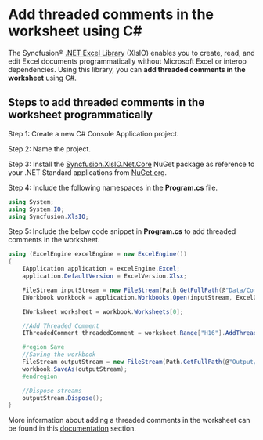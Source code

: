 # Add threaded comments in the worksheet using C#

The Syncfusion&reg; [.NET Excel Library](https://www.syncfusion.com/document-processing/excel-framework/net/excel-library) (XlsIO) enables you to create, read, and edit Excel documents programmatically without Microsoft Excel or interop dependencies. Using this library, you can **add threaded comments in the worksheet** using C#.

## Steps to add threaded comments in the worksheet programmatically

Step 1: Create a new C# Console Application project.

Step 2: Name the project.

Step 3: Install the [Syncfusion.XlsIO.Net.Core](https://www.nuget.org/packages/Syncfusion.XlsIO.Net.Core) NuGet package as reference to your .NET Standard applications from [NuGet.org](https://www.nuget.org).

Step 4: Include the following namespaces in the **Program.cs** file.
```csharp
using System;
using System.IO;
using Syncfusion.XlsIO;
```

Step 5: Include the below code snippet in **Program.cs** to add threaded comments in the worksheet.
```csharp
using (ExcelEngine excelEngine = new ExcelEngine())
{
	IApplication application = excelEngine.Excel;
	application.DefaultVersion = ExcelVersion.Xlsx;

	FileStream inputStream = new FileStream(Path.GetFullPath(@"Data/CommentsTemplate.xlsx"), FileMode.Open, FileAccess.Read);
	IWorkbook workbook = application.Workbooks.Open(inputStream, ExcelOpenType.Automatic);

	IWorksheet worksheet = workbook.Worksheets[0];

	//Add Threaded Comment
	IThreadedComment threadedComment = worksheet.Range["H16"].AddThreadedComment("What is the reason for the higher total amount of \"desk\"  in the west region?", "User1", DateTime.Now);

	#region Save
	//Saving the workbook
	FileStream outputStream = new FileStream(Path.GetFullPath(@"Output/AddComment.xlsx"), FileMode.Create, FileAccess.Write);
	workbook.SaveAs(outputStream);
	#endregion

	//Dispose streams
	outputStream.Dispose();
}
```

More information about adding a threaded comments in the worksheet can be found in this [documentation](https://help.syncfusion.com/document-processing/excel/excel-library/net/working-with-drawing-objects#create) section.